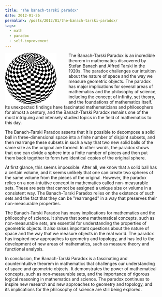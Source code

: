 ```yaml
---
title: 'The banach-tarski paradox'
date: 2012-01-26
permalink: /posts/2012/01/the-banach-tarski-paradox/
tags:
  - math
  - paradox
  - self-improvement
---
```


<img width="170" alt="ball" src="/images/posts/the-banach-tarski-paradox.png" style="float: left; margin-right: 40px;" /> The Banach-Tarski Paradox is an incredible theorem in mathematics discovered by Stefan Banach and Alfred Tarski in the 1920s. The paradox challenges our intuition about the nature of space and the way we measure geometric objects. The paradox has major implications for several areas of mathematics and the philosophy of science, including the concept of infinity, set theory, and the foundations of mathematics itself. Its unexpected findings have fascinated mathematicians and philosophers for almost a century, and the Banach-Tarski Paradox remains one of the most intriguing and intensely studied topics in the field of mathematics to this day.

The Banach-Tarski Paradox asserts that it is possible to decompose a solid ball in three-dimensional space into a finite number of disjoint subsets, and then rearrange these subsets in such a way that two new solid balls of the same size as the original are formed. In other words, the paradox shows that one can divide a sphere into a finite number of pieces and then put them back together to form two identical copies of the original sphere.

At first glance, this seems impossible. After all, we know that a solid ball has a certain volume, and it seems unlikely that one can create two spheres of the same volume from the pieces of the original. However, the paradox relies on a non-intuitive concept in mathematics called non-measurable sets. These are sets that cannot be assigned a unique size or volume in a consistent way. The Banach-Tarski Paradox relies on the existence of such sets and the fact that they can be "rearranged" in a way that preserves their non-measurable properties.

The Banach-Tarski Paradox has many implications for mathematics and the philosophy of science. It shows that some mathematical concepts, such as non-measurable sets, are essential for understanding the properties of geometric objects. It also raises important questions about the nature of space and the way that we measure objects in the real world. The paradox has inspired new approaches to geometry and topology, and has led to the development of new areas of mathematics, such as measure theory and functional analysis.

In conclusion, the Banach-Tarski Paradox is a fascinating and counterintuitive theorem in mathematics that challenges our understanding of space and geometric objects. It demonstrates the power of mathematical concepts, such as non-measurable sets, and the importance of rigorous logical reasoning in mathematics and science. The paradox continues to inspire new research and new approaches to geometry and topology, and its implications for the philosophy of science are still being explored.
